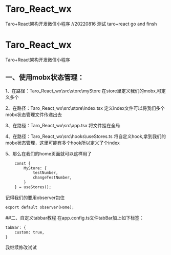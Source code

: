 # Taro_React_wx
Taro+React架构开发微信小程序
//20220816 测试 taro+react go and finsh


# Taro_React_wx
Taro+React架构开发微信小程序

## 一、使用mobx状态管理：
1、在路径：Taro_React_wx\src\store\myStore
在store里定义我们的mobx,可定义多个

2、在路径：Taro_React_wx\src\store\index.tsx
定义index文件可以将我们多个mobx状态管理文件传递出去

3、在路径：Taro_React_wx\src\app.tsx
将文件挂在全局

4、在路径：Taro_React_wx\src\hooks\useStores.ts
将自定义hook,拿到我们的mobx状态管理，这里可能有多个hook所以定义了个index

5、那么在我们的home页面就可以这样用了
```xml
    const {
        MyStore: {
            testNumber,
            changeTestNumber,
        }
    } = useStores();
```

记得我们的要用observer包住
```xml
export default observer(Home);
```

##二、自定义tabbar教程
在app.config.ts文件tabBar加上如下标签：
```xml
tabBar: {
    custom: true,
}
```

我继续修改试试

